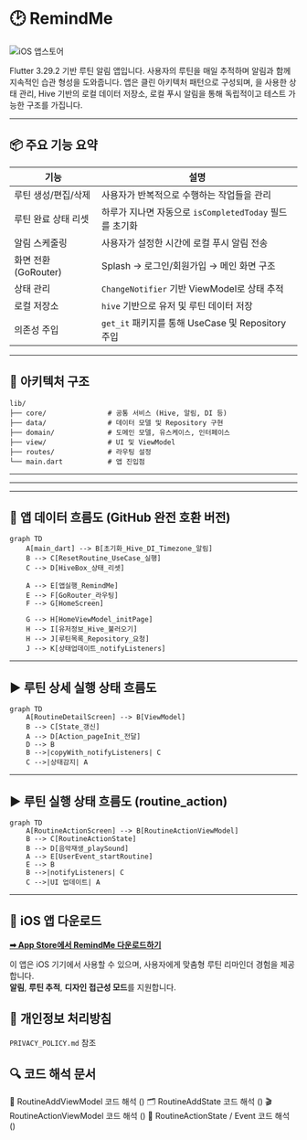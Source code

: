 # 🕑 RemindMe

![iOS 앱스토어](https://img.shields.io/badge/iOS-App%20Store-blue?logo=apple&style=flat-square&link=https://apps.apple.com/kr/app/%EB%A6%AC%EB%A7%88%EC%9D%B8%EB%93%9C-%EB%AF%B8/id6745143696)



Flutter 3.29.2 기반 루틴 알림 앱입니다. 사용자의 루틴을 매일 추적하며 알림과 함께 지속적인 습관 형성을 도와줍니다. 앱은 클린 아키텍처 패턴으로 구성되며, 을 사용한 상태 관리, Hive 기반의 로컬 데이터 저장소, 로컬 푸시 알림을 통해 독립적이고 테스트 가능한 구조를 가집니다.

---

## 📦 주요 기능 요약

| 기능             | 설명 |
|------------------|------|
| 루틴 생성/편집/삭제 | 사용자가 반복적으로 수행하는 작업들을 관리 |
| 루틴 완료 상태 리셋 | 하루가 지나면 자동으로 `isCompletedToday` 필드를 초기화 |
| 알림 스케줄링     | 사용자가 설정한 시간에 로컬 푸시 알림 전송 |
| 화면 전환 (GoRouter) | Splash → 로그인/회원가입 → 메인 화면 구조 |
| 상태 관리         | `ChangeNotifier` 기반 ViewModel로 상태 추적 |
| 로컬 저장소       | `hive` 기반으로 유저 및 루틴 데이터 저장 |
| 의존성 주입       | `get_it` 패키지를 통해 UseCase 및 Repository 주입 |

---

## 🧱 아키텍처 구조

```
lib/
├── core/               # 공통 서비스 (Hive, 알림, DI 등)
├── data/               # 데이터 모델 및 Repository 구현
├── domain/             # 도메인 모델, 유스케이스, 인터페이스
├── view/               # UI 및 ViewModel
├── routes/             # 라우팅 설정
└── main.dart           # 앱 진입점
```

---

---

---

## 🔄 앱 데이터 흐름도 (GitHub 완전 호환 버전)

```mermaid
graph TD
    A[main_dart] --> B[초기화_Hive_DI_Timezone_알림]
    B --> C[ResetRoutine_UseCase_실행]
    C --> D[HiveBox_상태_리셋]

    A --> E[앱실행_RemindMe]
    E --> F[GoRouter_라우팅]
    F --> G[HomeScreen]

    G --> H[HomeViewModel_initPage]
    H --> I[유저정보_Hive_불러오기]
    H --> J[루틴목록_Repository_요청]
    J --> K[상태업데이트_notifyListeners]
```

---

## ▶️ 루틴 상세 실행 상태 흐름도

```mermaid
graph TD
    A[RoutineDetailScreen] --> B[ViewModel]
    B --> C[State_갱신]
    A --> D[Action_pageInit_전달]
    D --> B
    B -->|copyWith_notifyListeners| C
    C -->|상태감지| A
```

---

## ▶️ 루틴 실행 상태 흐름도 (routine_action)

```mermaid
graph TD
    A[RoutineActionScreen] --> B[RoutineActionViewModel]
    B --> C[RoutineActionState]
    B --> D[음악재생_playSound]
    A --> E[UserEvent_startRoutine]
    E --> B
    B -->|notifyListeners| C
    C -->|UI 업데이트| A
```



---

## 📱 iOS 앱 다운로드

[**➡ App Store에서 RemindMe 다운로드하기**](https://apps.apple.com/kr/app/%EB%A6%AC%EB%A7%88%EC%9D%B8%EB%93%9C-%EB%AF%B8/id6745143696)

이 앱은 iOS 기기에서 사용할 수 있으며, 사용자에게 맞춤형 루틴 리마인더 경험을 제공합니다.  
**알림**, **루틴 추적**, **디자인 접근성 모드**를 지원합니다.


## 📝 개인정보 처리방침

`PRIVACY_POLICY.md` 참조

## 🔍 코드 해석 문서
🧩 RoutineAddViewModel 코드 해석 ()
🗂️ RoutineAddState 코드 해석 ()
🎬 RoutineActionViewModel 코드 해석 ()
🔄 RoutineActionState / Event 코드 해석 ()